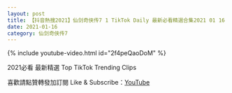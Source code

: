 ```yaml
---
layout: post
title: 【抖音熱搜2021】仙剑奇侠传7 1 TikTok Daily 最新必看精選合集2021 01 16
date: 2021-01-16
category: 仙剑奇侠传7
---
```


{% include youtube-video.html id="2f4peQaoDoM" %}

2021必看 最新精選 Top TikTok Trending Clips

喜歡請點贊轉發加訂閱 Like & Subscribe：[YouTube](https://www.youtube.com/channel/UCAoR7VcanIPd04uEq_GIylA/videos)

